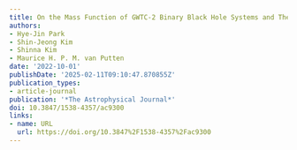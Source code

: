 ```yaml
---
title: On the Mass Function of GWTC-2 Binary Black Hole Systems and Their Progenitors
authors:
- Hye-Jin Park
- Shin-Jeong Kim
- Shinna Kim
- Maurice H. P. M. van Putten
date: '2022-10-01'
publishDate: '2025-02-11T09:10:47.870855Z'
publication_types:
- article-journal
publication: '*The Astrophysical Journal*'
doi: 10.3847/1538-4357/ac9300
links:
- name: URL
  url: https://doi.org/10.3847%2F1538-4357%2Fac9300
---
```

